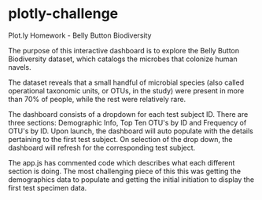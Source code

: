 # plotly-challenge
Plot.ly Homework - Belly Button Biodiversity

The purpose of this interactive dashboard is to explore the Belly Button Biodiversity dataset, which catalogs the microbes that colonize human navels.  

The dataset reveals that a small handful of microbial species (also called operational taxonomic units, or OTUs, in the study) were present in more than 70% of people, while the rest were relatively rare.

The dashboard consists of a dropdown for each test subject ID.  There are three sections: Demographic Info, Top Ten OTU's by ID and Frequency of OTU's by ID.  Upon launch, the dashboard will auto populate with the details pertaining to the first test subject.  On selection of the drop down, the dashboard will refresh for the corresponding test subject.

The app.js has commented code which describes what each different section is doing.  The most challenging piece of this this was getting the demographics data to populate and getting the initial initiation to display the first test specimen data. 
